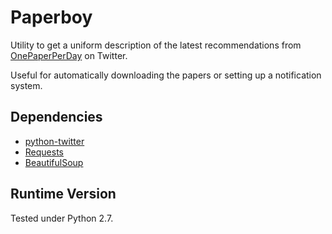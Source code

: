 # Paperboy

Utility to get a uniform description of the latest recommendations from [OnePaperPerDay](https://twitter.com/onepaperperday) on Twitter.

Useful for automatically downloading the papers or setting up a notification system.

## Dependencies

 * [python-twitter](http://code.google.com/p/python-twitter/)
 * [Requests](http://docs.python-requests.org/en/latest/)
 * [BeautifulSoup](http://www.crummy.com/software/BeautifulSoup/)

## Runtime Version

Tested under Python 2.7.